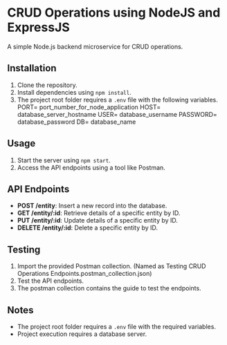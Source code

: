 # CRUD Operations using NodeJS and ExpressJS

A simple Node.js backend microservice for CRUD operations.

## Installation

1. Clone the repository.
2. Install dependencies using `npm install`.
3. The project root folder requires a `.env` file with the following variables.
    PORT= port_number_for_node_application
    HOST= database_server_hostname
    USER= database_username
    PASSWORD= database_password
    DB= database_name

## Usage

1. Start the server using `npm start`.
2. Access the API endpoints using a tool like Postman.

## API Endpoints

- **POST /entity**: Insert a new record into the database.
- **GET /entity/:id**: Retrieve details of a specific entity by ID.
- **PUT /entity/:id**: Update details of a specific entity by ID.
- **DELETE /entity/:id**: Delete a specific entity by ID.

## Testing

1. Import the provided Postman collection. (Named as Testing CRUD Operations Endpoints.postman_collection.json)
2. Test the API endpoints.
3. The postman collection contains the guide to test the endpoints.

## Notes

- The project root folder requires a `.env` file with the required variables.
- Project execution requires a database server.
